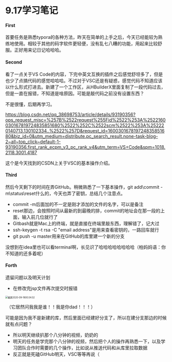 # 9.17学习笔记



#### First

首要任务是熟悉typora的各种方法，昨天在简单的上手之后，今天已经能较为熟练地使用。相较于其他的码字软件更轻便，没有乱七八糟的功能，用起来比较舒服。正好用来记日记哈哈哈。



#### Second

看了一点关于VS Code的内容，下完中英文互换的插件之后感觉舒坦多了，但是也少了点搞代码的感觉哈哈哈。不过对于VSC还是有疑惑，感觉代码不知道应该以什么形式打进去。新建了一个工作区，从HBuilderX里面复制了一段代码过去，但是一直在报错，不知道是啥原因。可能是敲代码之前没有设置东西？

不是很懂，后期再学习。

https://blog.csdn.net/qq_38698753/article/details/93190356?ops_request_misc=%257B%2522request%255Fid%2522%253A%2522160030167819724835851680%2522%252C%2522scm%2522%253A%252220140713.130102334..%2522%257D&request_id=160030167819724835851680&biz_id=0&utm_medium=distribute.pc_search_result.none-task-blog-2~all~top_click~default-1-93190356.first_rank_ecpm_v3_pc_rank_v4&utm_term=VS+Code&spm=1018.2118.3001.4187

这个是今天找到的CSDN上关于VSC的基本操作介绍。



#### Third

然后今天剩下的时间在弄GitHub。稍微熟悉了一下基本操作，git add\commit -m\status\reset什么的，今天也弄了密钥，总结几个注意点。

- commit -m后面加的不一定是刚才添加的文件的名字，可以是备注
- reset那边，会按照时间从最新的到最晚的排，commit的地址会在那一段的上面，输入前几位就行了
- Gitbash就是Mac上的终端，就是直接在终端里敲东西，理解错了，记大过
- ssh-keygen -t rsa -C "email address"是用来查看密钥的，一路回车就行
- git push -u master用来在GitHub的库里建一个新的分支

没想到在idea里也可以看terminal啊，长见识了哈哈哈哈哈哈哈哈（柏妈妈语：你不知道的还多着呢）



#### Forth

遗留问题以及明天计划

- 在修改完jsp文件再次提交时报错

<img src="/Users/gin/Library/Application Support/typora-user-images/截屏2020-09-1800.04.02.png" alt="截屏2020-09-1800.04.02" style="zoom:50%;" />

​	（它居然问我我是谁！！我是你dad！！！）

​	可能是因为我不是新建的库，然后里面已经建好分支了，所以在建分支那边的时候就有点问题？

- 所以明天继续扒那个八分钟的视频，奶奶的
- 明天的任务是学完那个八分钟的视频，然后把个人的操作再熟悉一下，以及学习团队合作时需要的几个操作，比如说从推送代码和从库里拉取数据
- 反正就是死磕GitHub明天，VSC等等再说（

